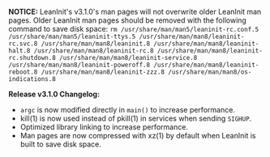 **NOTICE:** LeanInit's v3.1.0's man pages will not overwrite older LeanInit man pages. Older LeanInit man pages should be removed with the following command to save disk space:
`rm /usr/share/man/man5/leaninit-rc.conf.5 /usr/share/man/man5/leaninit-ttys.5 /usr/share/man/man8/leaninit-rc.svc.8 /usr/share/man/man8/leaninit.8 /usr/share/man/man8/leaninit-halt.8 /usr/share/man/man8/leaninit-rc.8 /usr/share/man/man8/leaninit-rc.shutdown.8 /usr/share/man/man8/leaninit-service.8 /usr/share/man/man8/leaninit-poweroff.8 /usr/share/man/man8/leaninit-reboot.8 /usr/share/man/man8/leaninit-zzz.8 /usr/share/man/man8/os-indications.8`

**Release v3.1.0 Changelog:**
* `argc` is now modified directly in `main()` to increase performance.
* kill(1) is now used instead of pkill(1) in services when sending `SIGHUP`.
* Optimized library linking to increase performance.
* Man pages are now compressed with xz(1) by default when LeanInit is built to save disk space.
